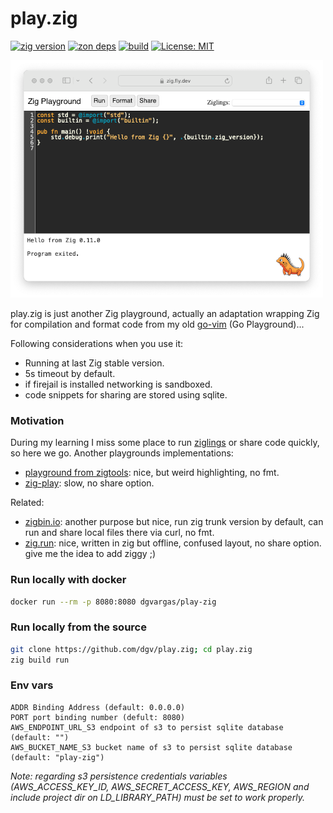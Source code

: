 # play.zig
[![zig version](https://img.shields.io/badge/0.13.0-orange?style=flat&logo=zig&label=Zig&color=%23eba742)](https://ziglang.org/download/)
[![zon deps](https://img.shields.io/badge/deps%20-7-orange?color=%23eba742)](https://github.com/dgv/play.zig/blob/main/build.zig.zon)
[![build](https://github.com/dgv/play.zig/actions/workflows/build.yml/badge.svg)](https://github.com/dgv/play.zig/actions/workflows/build.yml)
[![License: MIT](https://img.shields.io/badge/license-MIT-yellow.svg)](https://opensource.org/licenses/MIT)

![play.zig](https://github.com/dgv/play.zig/blob/main/screenshot.png)

play.zig is just another Zig playground, actually an adaptation wrapping Zig for compilation and format code from my old [go-vim](https://github.com/dgv/go-vim) (Go Playground)...

Following considerations when you use it:

- Running at last Zig stable version.
- 5s timeout by default.
- if firejail is installed networking is sandboxed.
- code snippets for sharing are stored using sqlite.

### Motivation

During my learning I miss some place to run [ziglings](https://codeberg.org/ziglings/exercises/) or share code quickly, so here we go. Another playgrounds implementations:

- [playground from zigtools](https://github.com/zigtools/playground): nice, but weird highlighting, no fmt.
- [zig-play](https://github.com/gsquire/zig-play): slow, no share option.

Related:

- [zigbin.io](https://zigbin.io/): another purpose but nice, run zig trunk version by default, can run and share local files there via curl, no fmt.
- [zig.run](https://github.com/jlauman/zig.run): nice, written in zig but offline, confused layout, no share option. give me the idea to add ziggy ;)

### Run locally with docker

```bash
docker run --rm -p 8080:8080 dgvargas/play-zig
```

### Run locally from the source
```bash
git clone https://github.com/dgv/play.zig; cd play.zig
zig build run
```

### Env vars

```
ADDR Binding Address (default: 0.0.0.0)
PORT port binding number (defult: 8080)
AWS_ENDPOINT_URL_S3 endpoint of s3 to persist sqlite database (default: "")
AWS_BUCKET_NAME_S3 bucket name of s3 to persist sqlite database (default: "play-zig")
```
_Note: regarding s3 persistence credentials variables (AWS_ACCESS_KEY_ID, AWS_SECRET_ACCESS_KEY, AWS_REGION and include project dir on LD_LIBRARY_PATH) must be set to work properly._

